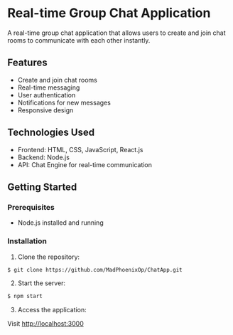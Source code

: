 # Real-time Group Chat Application

A real-time group chat application that allows users to create and join chat rooms to communicate with each other instantly.

## Features

- Create and join chat rooms
- Real-time messaging
- User authentication
- Notifications for new messages
- Responsive design

## Technologies Used

- Frontend: HTML, CSS, JavaScript, React.js
- Backend: Node.js
- API: Chat Engine for real-time communication

## Getting Started

### Prerequisites

- Node.js installed and running

### Installation

1. Clone the repository:

```bash
$ git clone https://github.com/MadPhoenixOp/ChatApp.git
```

2. Start the server:

```bash
$ npm start
```

3. Access the application:

Visit [http://localhost:3000](http://localhost:3000)
